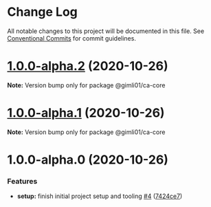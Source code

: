 # Change Log

All notable changes to this project will be documented in this file.
See [Conventional Commits](https://conventionalcommits.org) for commit guidelines.

# [1.0.0-alpha.2](https://github.com-gimli01/gimli01/clean-architecture/compare/@gimli01/ca-core@1.0.0-alpha.1...@gimli01/ca-core@1.0.0-alpha.2) (2020-10-26)

**Note:** Version bump only for package @gimli01/ca-core





# [1.0.0-alpha.1](https://github.com-gimli01/gimli01/clean-architecture/compare/@gimli01/ca-core@1.0.0-alpha.0...@gimli01/ca-core@1.0.0-alpha.1) (2020-10-26)

**Note:** Version bump only for package @gimli01/ca-core





# 1.0.0-alpha.0 (2020-10-26)


### Features

* **setup:** finish initial project setup and tooling [#4](https://github.com-gimli01/gimli01/clean-architecture/issues/4) ([7424ce7](https://github.com-gimli01/gimli01/clean-architecture/commit/7424ce777296970c84e43083d7de14f07a36f5bc))
